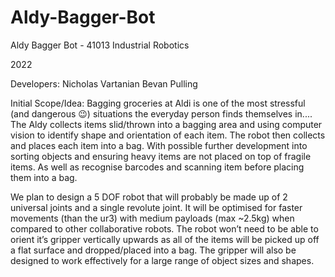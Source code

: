 # Aldy-Bagger-Bot
Aldy Bagger Bot - 41013 Industrial Robotics

2022

Developers:
Nicholas Vartanian
Bevan Pulling

Initial Scope/Idea:
Bagging groceries at Aldi is one of the most stressful (and dangerous 😉) situations the everyday person finds themselves in.... The Aldy collects items slid/thrown into a bagging area and using computer vision to identify shape and orientation of each item. The robot then collects and places each item into a bag. With possible further development into sorting objects and ensuring heavy items are not placed on top of fragile items. As well as recognise barcodes and scanning item before placing them into a bag.

We plan to design a 5 DOF robot that will probably be made up of 2 universal joints and a single revolute joint. It will be optimised for faster movements (than the ur3) with medium payloads (max ~2.5kg) when compared to other collaborative robots. The robot won’t need to be able to orient it’s gripper vertically upwards as all of the items will be picked up off a flat surface and dropped/placed into a bag. The gripper will also be designed to work effectively for a large range of object sizes and shapes.